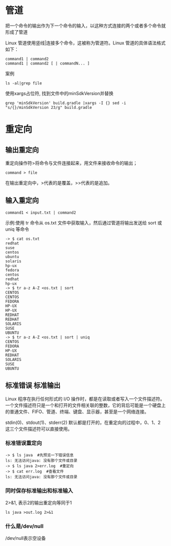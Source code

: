 # 管道
把一个命令的输出作为下一个命令的输入，以这种方式连接的两个或者多个命令就形成了管道

Linux 管道使用竖线|连接多个命令，这被称为管道符。Linux 管道的具体语法格式如下：
```
command1 | command2
command1 | command2 [ | commandN... ]
```

案例

```
ls -al|grep file
```

使用xargs占位符, 找到文件中的minSdkVersion并替换

```
grep 'minSdkVersion' build.gradle |xargs -I {} sed -i "s/{}/minSdkVersion 23/g" build.gradle
```

# 重定向
## 输出重定向
重定向操作符>将命令与文件连接起来，用文件来接收命令的输出；

```
command > file
```
在输出重定向中，>代表的是覆盖，>>代表的是追加。

## 输入重定向
```
command1 < input.txt | command2
```
示例:使用 tr 命令从 os.txt 文件中获取输入，然后通过管道将输出发送给 sort 或 uniq 等命令
```
-> $ cat os.txt
redhat
suse
centos
ubuntu
solaris
hp-ux
fedora
centos
redhat
hp-ux
-> $ tr a-z A-Z <os.txt | sort
CENTOS
CENTOS
FEDORA
HP-UX
HP-UX
REDHAT
REDHAT
SOLARIS
SUSE
UBUNTU
-> $ tr a-z A-Z <os.txt | sort | uniq
CENTOS
FEDORA
HP-UX
REDHAT
SOLARIS
SUSE
UBUNTU
```

## 标准错误 标准输出
Linux 程序在执行任何形式的 I/O 操作时，都是在读取或者写入一个文件描述符。一个文件描述符只是一个和打开的文件相关联的整数，它的背后可能是一个硬盘上的普通文件、FIFO、管道、终端、键盘、显示器，甚至是一个网络连接。

stdin(0)、stdout(1)、stderr(2) 默认都是打开的，在重定向的过程中，0、1、2 这三个文件描述符可以直接使用。

### 标准错误重定向
```
-> $ ls java  #先预览一下错误信息
ls: 无法访问java: 没有那个文件或目录
-> $ ls java 2>err.log  #重定向
-> $ cat err.log  #查看文件
ls: 无法访问java: 没有那个文件或目录
```

### 同时保存标准输出和标准输入
2>&1, 表示2的输出重定向等同于1
```
ls java >out.log 2>&1
```

### 什么是/dev/null

/dev/null表示空设备